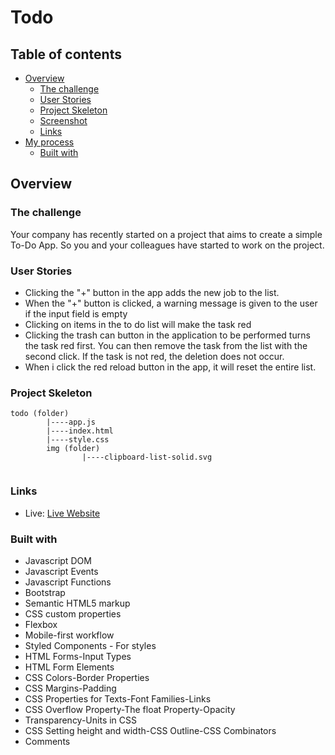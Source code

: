 # Todo

## Table of contents

- [Overview](#overview)
  - [The challenge](#the-challenge)
  - [User Stories](#user-stories)
  - [Project Skeleton](#project-skeleton)
  - [Screenshot](#screenshot)
  - [Links](#links)
- [My process](#my-process)
  - [Built with](#built-with)



## Overview

### The challenge

Your company has recently started on a project that aims to create a simple To-Do App. So you and your colleagues have started to work on the project.

### User Stories
   - Clicking the "+" button in the app adds the new job to the list.
   - When the "+" button is clicked, a warning message is given to the user if the input field is empty
   - Clicking on items in the to do list will make the task red
   - Clicking the trash can button in the application to be performed turns the task red first. You can then remove the task from the list with the second click. If the task is not red, the deletion does not occur.
   - When i click the red reload button in the app, it will reset the entire list.
   
### Project Skeleton

```
todo (folder)
        |----app.js
        |----index.html 
        |----style.css
        img (folder)
                |----clipboard-list-solid.svg
             
```

### Links

- Live: [Live Website](https://ahmetyags.github.io/todo-app/)



### Built with

- Javascript DOM
- Javascript Events
- Javascript Functions
- Bootstrap
- Semantic HTML5 markup
- CSS custom properties
- Flexbox
- Mobile-first workflow
- Styled Components - For styles
- HTML Forms-Input Types
- HTML Form Elements
- CSS Colors-Border Properties
- CSS Margins-Padding
- CSS Properties for Texts-Font Families-Links
- CSS Overflow Property-The float Property-Opacity 
- Transparency-Units in CSS
- CSS Setting height and width-CSS Outline-CSS Combinators
- Comments




